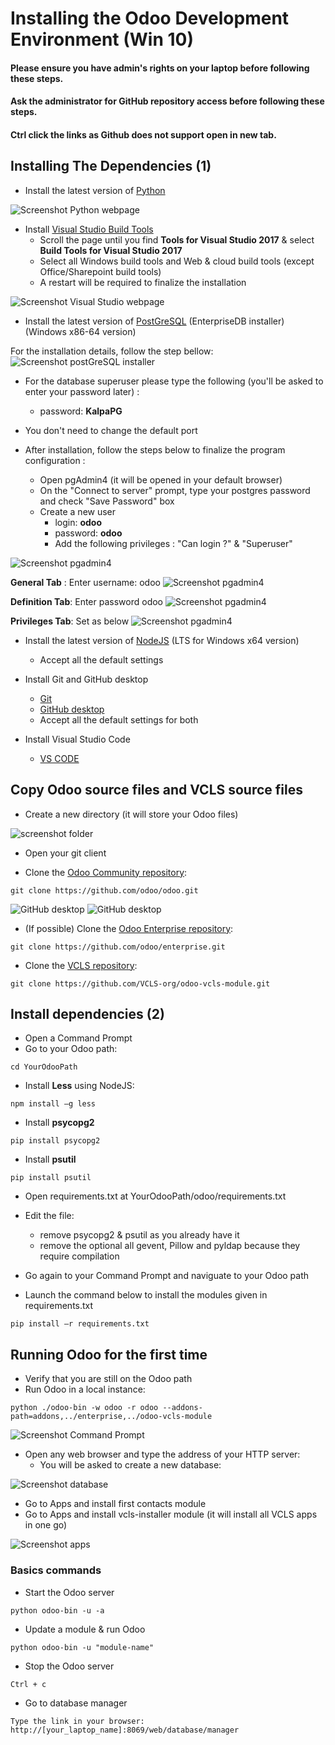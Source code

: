 # Installing the Odoo Development Environment (Win 10)
#### Please ensure you have admin's rights on your laptop before following these steps.
#### Ask the administrator for GitHub repository access before following these steps.
#### Ctrl click the links as Github does not support open in new tab.

## Installing The Dependencies (1)

- Install the latest version of [Python](https://www.python.org/downloads/)

![Screenshot Python webpage](https://github.com/VCLS-org/odoo-vcls-module/blob/12.0-Documentations/Documentations/img/screen_python.png)

- Install [Visual Studio Build Tools](https://visualstudio.microsoft.com/downloads/)
    - Scroll the page until you find **Tools for Visual Studio 2017** & select **Build Tools for Visual Studio 2017**
    - Select all Windows build tools and Web & cloud build tools (except Office/Sharepoint build tools)
    - A restart will be required to finalize the installation

![Screenshot Visual Studio webpage](https://github.com/VCLS-org/odoo-vcls-module/blob/12.0-Documentations/Documentations/img/screen%20vs.png)

- Install the latest version of [PostGreSQL](https://www.enterprisedb.com/downloads/postgres-postgresql-downloads) (EnterpriseDB installer) (Windows x86-64 version)

For the installation details, follow the step bellow:
![Screenshot postGreSQL installer](https://github.com/VCLS-org/odoo-vcls-module/blob/12.0-Documentations/Documentations/img/screen_pginstall%20-%20Copy.png)

- For the database superuser please type the following (you'll be asked to enter your password later) :
    - password: **KalpaPG**
- You don't need to change the default port

- After installation, follow the steps below to finalize the program configuration :
    - Open pgAdmin4 (it will be opened in your default browser)
    - On the "Connect to server" prompt, type your postgres password and check "Save Password" box
    - Create a new user
        - login: **odoo**
        - password: **odoo**
        - Add the following privileges : "Can login ?" & "Superuser"

![Screenshot pgadmin4](https://github.com/VCLS-org/odoo-vcls-module/blob/12.0-Documentations/Documentations/img/PostgreSQL_install2.JPG)

**General Tab** : Enter username: odoo
![Screenshot pgadmin4](https://github.com/VCLS-org/odoo-vcls-module/blob/12.0-Documentations/Documentations/img/PostgreSQL_install3s1.jpg)

**Definition Tab**: Enter password odoo
![Screenshot pgadmin4](https://github.com/VCLS-org/odoo-vcls-module/blob/12.0-Documentations/Documentations/img/PostgreSQL_install3s2.jpg)

**Privileges Tab**: Set as below
![Screenshot pgadmin4](https://github.com/VCLS-org/odoo-vcls-module/blob/12.0-Documentations/Documentations/img/pgadmin_superuser.PNG)

- Install the latest version of [NodeJS](https://nodejs.org/en/) (LTS for Windows x64 version)
    - Accept all the default settings

- Install Git and GitHub desktop
    - [Git](https://git-scm.com/download)
    - [GitHub desktop](https://desktop.github.com/)
    - Accept all the default settings for both

- Install Visual Studio Code
    - [VS CODE](https://code.visualstudio.com/)

## Copy Odoo source files and VCLS source files
- Create a new directory (it will store your Odoo files)

![screenshot folder](https://github.com/VCLS-org/odoo-vcls-module/blob/12.0-Documentations/Documentations/img/screen_folder.png)

- Open your git client

- Clone the [Odoo Community repository](https://github.com/odoo/odoo.git):
```
git clone https://github.com/odoo/odoo.git
```
![GitHub desktop](https://github.com/VCLS-org/odoo-vcls-module/blob/12.0-Documentations/Documentations/img/github_desktop.JPG)
![GitHub desktop](https://github.com/VCLS-org/odoo-vcls-module/blob/12.0-Documentations/Documentations/img/git_add_repo.jpg)

- (If possible) Clone the [Odoo Enterprise repository](https://github.com/odoo/enterprise.git):
```
git clone https://github.com/odoo/enterprise.git
```



- Clone the [VCLS repository](https://github.com/VCLS-org/odoo-vcls-module.git):
```
git clone https://github.com/VCLS-org/odoo-vcls-module.git
```

## Install dependencies (2)
- Open a Command Prompt
- Go to your Odoo path:
```
cd YourOdooPath
```

- Install **Less** using NodeJS:
```
npm install –g less
```

- Install **psycopg2**
```
pip install psycopg2
```

- Install **psutil**
```
pip install psutil
```

- Open requirements.txt at YourOdooPath/odoo/requirements.txt
- Edit the file:
    - remove psycopg2 & psutil as you already have it
    - remove the optional all gevent, Pillow and pyldap because they require compilation

- Go again to your Command Prompt and naviguate to your Odoo path
- Launch the command below to install the modules given in requirements.txt
```
pip install –r requirements.txt
```

## Running Odoo for the first time
- Verify that you are still on the Odoo path
- Run Odoo in a local instance:
```
python ./odoo-bin -w odoo -r odoo --addons-path=addons,../enterprise,../odoo-vcls-module
```

![Screenshot Command Prompt](https://github.com/VCLS-org/odoo-vcls-module/blob/12.0-Documentations/Documentations/img/screen_cmd.png)

- Open any web browser and type the address of your HTTP server:
    - You will be asked to create a new database:

![Screenshot database](https://github.com/VCLS-org/odoo-vcls-module/blob/12.0-Documentations/Documentations/img/screen_db.jpg)

- Go to Apps and install first contacts module
- Go to Apps and install vcls-installer module (it will install all VCLS apps in one go)

![Screenshot apps](https://github.com/VCLS-org/odoo-vcls-module/blob/12.0-Documentations/Documentations/img/screen_apps.png)

### Basics commands
- Start the Odoo server
```
python odoo-bin -u -a
```

- Update a module & run Odoo
```
python odoo-bin -u "module-name"
```

- Stop the Odoo server
```
Ctrl + c
```

- Go to database manager
```
Type the link in your browser: 
http://[your_laptop_name]:8069/web/database/manager
```


